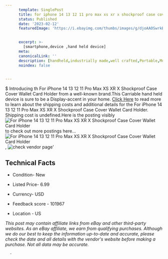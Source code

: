 ```yaml
---
      template: SinglePost
      title: for iphone 14 13 12 11 pro max xs xr x shockproof case cover wallet card holder
      status: Published
      date: '2023-02-12'
      featuredImage: 'https://i.ebayimg.com/thumbs/images/g/djoAAOSwrkBjRPjJ/s-l225.jpg'
       

      excerpt: >-
        [smartphone,device ,hand held device]
      meta:
      canonicalLink: ''
      description: [handheld,industrially made,well crafted,Portable,Mobile,Compact,Convenient,Lightweight,Maneuverable,Man-portable,Miniature,Carriable,Hand-held,Light,Holdable,Transportable,Mobile device,Pocket-sized,On-the-go,Wireless,Cordless,Compact size,Convenient size, smartphone,device ,hand held device]
      noindex: false
      

---
```

$
      Introducing th For iPhone 14 13 12 11 Pro Max XS XR X Shockproof Case Cover Wallet Card Holder from a well-known brand.This Carriable hand held device is sure to be a Display-accent in your home. [Click Here](https://www.ebay.com/itm/184548739314?hash=item2af7f648f2%3Ag%3AdjoAAOSwrkBjRPjJ&mkevt=1&mkcid=1&mkrid=711-53200-19255-0&campid=%253CePNCampaignId%253E&customid=%253CreferenceId%253E&toolid=10049) to read more to learn about the shipping costs and additional details for the For iPhone 14 13 12 11 Pro Max XS XR X Shockproof Case Cover Wallet Card Holder. Shipping cost is undefined.Here is the posting visibly ![For iPhone 14 13 12 11 Pro Max XS XR X Shockproof Case Cover Wallet Card Holder](https://i.ebayimg.com/thumbs/images/g/djoAAOSwrkBjRPjJ/s-l225.jpg) to check out more postings here... ![For iPhone 14 13 12 11 Pro Max XS XR X Shockproof Case Cover Wallet Card Holder](https://i.ebayimg.com/images/g/djoAAOSwrkBjRPjJ/s-l960.jpg), ![check vendor page](https://origin-galleryplus.ebayimg.com/ws/web/184548739314_2_0_1/225x225.jpg,https://origin-galleryplus.ebayimg.com/ws/web/184548739314_3_0_1/225x225.jpg,https://origin-galleryplus.ebayimg.com/ws/web/184548739314_4_0_1/225x225.jpg,https://origin-galleryplus.ebayimg.com/ws/web/184548739314_5_0_1/225x225.jpg,https://origin-galleryplus.ebayimg.com/ws/web/184548739314_6_0_1/225x225.jpg,https://origin-galleryplus.ebayimg.com/ws/web/184548739314_7_0_1/225x225.jpg,https://origin-galleryplus.ebayimg.com/ws/web/184548739314_8_0_1/225x225.jpg,https://origin-galleryplus.ebayimg.com/ws/web/184548739314_9_0_1/225x225.jpg,https://origin-galleryplus.ebayimg.com/ws/web/184548739314_10_0_1/225x225.jpg,https://origin-galleryplus.ebayimg.com/ws/web/184548739314_11_0_1/225x225.jpg)'

      

 ## Technical Facts 



     
      

 - Condition- New 


      

 - Listed Price- 6.99 


      

 - Currency- USD 


      

 - Feedback score - 101967 


      

 - Location - US 


      
      

 *_This post may contain affiliate links from eBay and other third-party websites. As an eBay affiliate, we earn from qualifying purchases. Although we do our best to keep the information up-to-date and accurate, please check the date and all details with the vendor's website before making a purchase. Not all data may be accurate._*




      -

